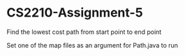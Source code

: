 # CS2210-Assignment-5
Find the lowest cost path from start point to end point

Set one of the map files as an argument for Path.java to run
